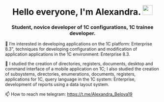 <h1 align="center">Hello everyone, I'm Alexandra.
<img src="https://github.com/blackcater/blackcater/raw/main/images/Hi.gif" height="32"/></h1>
<h3 align="center">Student, novice developer of 1C configurations, 1C trainee developer.</h3>

👀 I’m interested in developing applications on the 1C platform: Enterprise 8.3", techniques for developing configuration and modification of application applications in the 1C environment: Enterprise 8.3.

🌱 I studied the creation of directories, registers, documents, desktop and command interface of a mobile application on 1C; I also studied the creation of subsystems, directories, enumerations, documents, registers, applications for 1C, query language in the 1C system: Enterprise, development of reports using a data layout system.

📫 How to reach me telegram: https://t.me/Alexandra_Belova19
